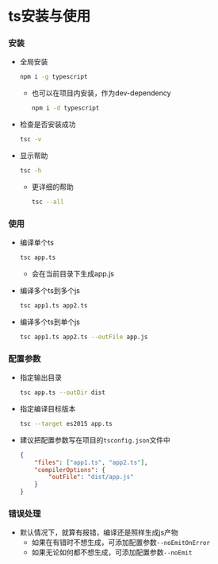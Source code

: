 # ts安装与使用

### 安装

- 全局安装
    ```bash
    npm i -g typescript
    ```
    - 也可以在项目内安装，作为dev-dependency
        ```bash
        npm i -d typescript
        ```

- 检查是否安装成功
    ```bash
    tsc -v
    ```

- 显示帮助
    ```bash
    tsc -h
    ```
    - 更详细的帮助
        ```bash
        tsc --all
        ```

### 使用

- 编译单个ts
    ```bash
    tsc app.ts
    ```
    - 会在当前目录下生成app.js

- 编译多个ts到多个js
    ```bash
    tsc app1.ts app2.ts
    ```

- 编译多个ts到单个js
    ```bash
    tsc app1.ts app2.ts --outFile app.js
    ```

### 配置参数

- 指定输出目录
    ```bash
    tsc app.ts --outDir dist
    ```

- 指定编译目标版本
    ```bash
    tsc --target es2015 app.ts
    ```

- 建议把配置参数写在项目的`tsconfig.json`文件中
    ```json
    {
        "files": ["app1.ts", "app2.ts"],
        "compilerOptions": {
            "outFile": "dist/app.js"
        }
    }
    ```
    

### 错误处理
    
- 默认情况下，就算有报错，编译还是照样生成js产物
    - 如果在有错时不想生成，可添加配置参数`--noEmitOnError`
    - 如果无论如何都不想生成，可添加配置参数`--noEmit`
